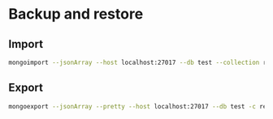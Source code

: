 # Backup and restore

## Import
```sh
mongoimport --jsonArray --host localhost:27017 --db test --collection restaurants --file primer-dataset.json
```

## Export
```sh
mongoexport --jsonArray --pretty --host localhost:27017 --db test -c restaurants --out newdbexport.json
```
